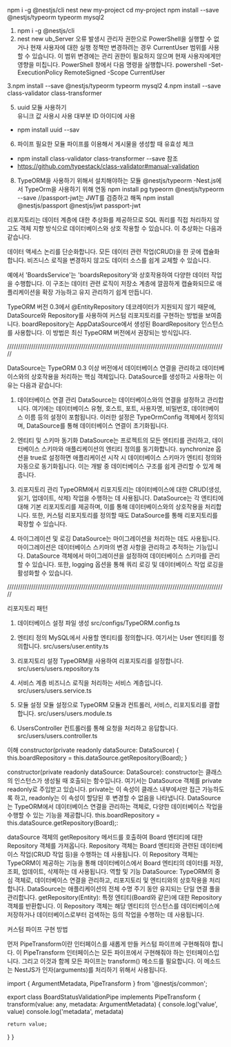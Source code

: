 npm i -g @nestjs/cli
nest new my-project
cd my-project
npm install --save @nestjs/typeorm typeorm mysql2

1. npm i -g @nestjs/cli
2. nest new ub_Server
오류 발생시 
관리자 권한으로 PowerShell을 실행할 수 없거나 현재 사용자에 대한 실행 정책만 변경하려는 경우 CurrentUser 범위를 사용할 수 있습니다. 이 범위 변경에는 관리 권한이 필요하지 않으며 현재 사용자에게만 영향을 미칩니다.
PowerShell 창에서 다음 명령을 실행합니다.
powershell
-Set-ExecutionPolicy RemoteSigned -Scope CurrentUser

3.npm install --save @nestjs/typeorm typeorm mysql2
4.npm install --save class-validator class-transformer

5. uuid 모듈 사용하기  
   유니크 값 사용시 사용 대부분 ID 아이디에 사용
 - npm install uuid --sav

6. 파이프 필요한 모듈
   파이프를 이용해서 게시물을 생성할 때 유효성 체크
- npm install class-validator class-transformer --save
참조
- https://github.com/typestack/class-validator#manual-validation

8. TypeORM을 사용하기 위해서 설치해야하는 모듈
@nestjs/typeorm
 -Nest.js에서 TypeOrm을 사용하기 위해 연동
npm install pg typeorm @nestjs/typeorm --save
//passport-jwt는 JWT를 검증하고 해독
npm install @nestjs/passport @nestjs/jwt passport-jwt


리포지토리는 데이터 계층에 대한 추상화를 제공하므로 SQL 쿼리를 직접 처리하지 않고도 객체 지향 방식으로 데이터베이스와 상호 작용할 수 있습니다. 이 추상화는 다음과 같습니다.

데이터 액세스 논리를 단순화합니다.
모든 데이터 관련 작업(CRUD)을 한 곳에 캡슐화합니다.
비즈니스 로직을 변경하지 않고도 데이터 소스를 쉽게 교체할 수 있습니다.

예에서 'BoardsService'는 'boardsRepository'와 상호작용하여 다양한 데이터 작업을 수행합니다. 이 구조는 데이터 관련 로직이 저장소 계층에 깔끔하게 캡슐화되므로 애플리케이션을 확장 가능하고 유지 관리하기 쉽게 만듭니다.

 TypeORM 버전 0.3에서 @EntityRepository 데코레이터가 지원되지 않기 때문에, DataSource와 Repository를 사용하여 커스텀 리포지토리를 구현하는 방법을 보여줍니다. boardRepository는 AppDataSource에서 생성된 BoardRepository 인스턴스를 사용합니다. 이 방법은 최신 TypeORM 버전에서 권장되는 방식입니다.

/////////////////////////////////////////////////////////////////////////////////////////////////////

 DataSource는 TypeORM 0.3 이상 버전에서 데이터베이스 연결을 관리하고 데이터베이스와의 상호작용을 처리하는 핵심 객체입니다. DataSource를 생성하고 사용하는 이유는 다음과 같습니다:

1. 데이터베이스 연결 관리
DataSource는 데이터베이스와의 연결을 설정하고 관리합니다. 여기에는 데이터베이스 유형, 호스트, 포트, 사용자명, 비밀번호, 데이터베이스 이름 등의 설정이 포함됩니다. 이러한 설정은 TypeOrmConfig 객체에서 정의되며, DataSource를 통해 데이터베이스 연결이 초기화됩니다.

2. 엔티티 및 스키마 동기화
DataSource는 프로젝트의 모든 엔티티를 관리하고, 데이터베이스 스키마와 애플리케이션의 엔티티 정의를 동기화합니다. synchronize 옵션을 true로 설정하면 애플리케이션 시작 시 데이터베이스 스키마가 엔티티 정의와 자동으로 동기화됩니다. 이는 개발 중 데이터베이스 구조를 쉽게 관리할 수 있게 해줍니다.

3. 리포지토리 관리
TypeORM에서 리포지토리는 데이터베이스에 대한 CRUD(생성, 읽기, 업데이트, 삭제) 작업을 수행하는 데 사용됩니다. DataSource는 각 엔티티에 대해 기본 리포지토리를 제공하며, 이를 통해 데이터베이스와의 상호작용을 처리합니다. 또한, 커스텀 리포지토리를 정의할 때도 DataSource를 통해 리포지토리를 확장할 수 있습니다.

4. 마이그레이션 및 로깅
DataSource는 마이그레이션을 처리하는 데도 사용됩니다. 마이그레이션은 데이터베이스 스키마의 변경 사항을 관리하고 추적하는 기능입니다. DataSource 객체에서 마이그레이션을 설정하여 데이터베이스 스키마를 관리할 수 있습니다. 또한, logging 옵션을 통해 쿼리 로깅 및 데이터베이스 작업 로깅을 활성화할 수 있습니다.

/////////////////////////////////////////////////////////////////////////////////////////////////////

리포지토리 패턴 

1. 데이터베이스 설정 파일 생성
   src/configs/TypeORM.config.ts 

2. 엔티티 정의
   MySQL에서 사용할 엔티티를 정의합니다. 여기서는 User 엔티티를 정의합니다.
   src/users/user.entity.ts

3. 리포지토리 설정
   TypeORM을 사용하여 리포지토리를 설정합니다. 
   src/users/users.repository.ts
   
4. 서비스 계층
   비즈니스 로직을 처리하는 서비스 계층입니다.
   src/users/users.service.ts

5. 모듈 설정
   모듈 설정으로 TypeORM 모듈과 컨트롤러, 서비스, 리포지토리를 결합합니다.
   src/users/users.module.ts
   
6. UsersController
   컨트롤러를 통해 요청을 처리하고 응답합니다.
   src/users/users.controller.ts


이해
constructor(private readonly dataSource: DataSource) {
    this.boardRepository = this.dataSource.getRepository(Board);
  }

constructor(private readonly dataSource: DataSource):
constructor는 클래스의 인스턴스가 생성될 때 호출되는 함수입니다.
여기서는 DataSource 객체를 private readonly로 주입받고 있습니다. private는 이 속성이 클래스 내부에서만 접근 가능하도록 하고, readonly는 이 속성이 할당된 후 변경할 수 없음을 나타냅니다.
DataSource는 TypeORM에서 데이터베이스 연결을 관리하는 객체로, 다양한 데이터베이스 작업을 수행할 수 있는 기능을 제공합니다.
this.boardRepository = this.dataSource.getRepository(Board);:

dataSource 객체의 getRepository 메서드를 호출하여 Board 엔티티에 대한 Repository 객체를 가져옵니다.
Repository<Board> 객체는 Board 엔티티와 관련된 데이터베이스 작업(CRUD 작업 등)을 수행하는 데 사용됩니다.
이 Repository 객체는 TypeORM이 제공하는 기능을 통해 데이터베이스에서 Board 엔티티의 데이터를 저장, 조회, 업데이트, 삭제하는 데 사용됩니다.
역할 및 기능
DataSource:
TypeORM의 중심 객체로, 데이터베이스 연결을 관리하고, 리포지토리 및 엔티티와의 상호작용을 처리합니다.
DataSource는 애플리케이션의 전체 수명 주기 동안 유지되는 단일 연결 풀을 관리합니다.
getRepository(Entity):
특정 엔티티(Board와 같은)에 대한 Repository 객체를 반환합니다.
이 Repository 객체는 해당 엔티티의 인스턴스를 데이터베이스에 저장하거나 데이터베이스로부터 검색하는 등의 작업을 수행하는 데 사용됩니다.


커스텀 파이프 구현 방법

먼저 PipeTransform이란 인터페이스를 새롭게 만들 커스텀 파이프에 구현해줘야 합니다. 이 PipeTransform 인터페이스는 모든 파이프에서 구현해줘야 하는 인터페이스입니다. 그리고 이것과 함께 모든 파이프는 transform() 메소드를 필요합니다. 이 메소드는 NestJS가 인자(arguments)를 처리하기 위해서 사용됩니다.

import { ArgumentMetadata, PipeTransform } from '@nestjs/common';

export class BoardStatusValidationPipe implements PipeTransform {
  transform(value: any, metadata: ArgumentMetadata) {
    console.log('value', value)
    console.log('metadata', metadata)

    return value;
  }
}